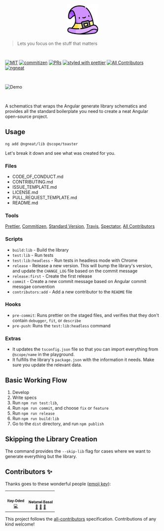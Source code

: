 <p align="center">
 <img width="20%" height="20%" src="./logo.svg">
</p>

> Lets you focus on the stuff that matters

<br />

[![MIT](https://img.shields.io/packagist/l/doctrine/orm.svg?style=flat-square)]()
[![commitizen](https://img.shields.io/badge/commitizen-friendly-brightgreen.svg?style=flat-square)]()
[![PRs](https://img.shields.io/badge/PRs-welcome-brightgreen.svg?style=flat-square)]()
[![styled with prettier](https://img.shields.io/badge/styled_with-prettier-ff69b4.svg?style=flat-square)](https://github.com/prettier/prettier)
[![All Contributors](https://img.shields.io/badge/all_contributors-2-orange.svg?style=flat-square)](#contributors)
[![ngneat](https://img.shields.io/badge/@-ngneat-383636?style=flat-square&labelColor=8f68d4)](https://github.com/ngneat/)



<br >

![Demo](demo.gif)

<br >

A schematics that wraps the Angular generate library schematics and provides all the standard boilerplate you need to create a neat Angular open-source project.

## Usage

```
ng add @ngneat/lib @scope/toaster
```

Let's break it down and see what was created for you.

### Files

- CODE_OF_CONDUCT.md
- CONTRIBUTING.md
- ISSUE_TEMPLATE.md
- LICENSE.md
- PULL_REQUEST_TEMPLATE.md
- README.md

### Tools

[Prettier](https://prettier.io/), [Commitizen](https://github.com/commitizen/cz-cli), [Standard Version](https://github.com/conventional-changelog/standard-version), [Travis](https://travis-ci.org/), [Spectator](https://github.com/ngneat/spectator), [All Contributors](https://allcontributors.org/)

### Scripts

- `build:lib` - Build the library
- `test:lib` - Run tests
- `test:lib:headless` - Run tests in headless mode with Chrome
- `release` - Release a new version. This will bump the library's version, and update the `CHANGE_LOG` file based on the commit message
- `release:first` - Create the first release
- `commit` - Create a new commit message based on Angular commit messgae convention
- `contributors:add` - Add a new contributor to the `README` file

### Hooks

- `pre-commit`: Runs prettier on the staged files, and verifies that they don't contain `debugger`, `fit`, or `describe`
- `pre-push`: Runs the `test:lib:headless` command

### Extras

- It updates the `tsconfig.json` file so that you can import everything from `@scope/name` in the playground.
- It fulfills the library's `package.json` with the information it needs. Make sure you update the relevant data.
 
## Basic Working Flow

1. Develop
2. Write specs
3. Run `npm run test:lib`,
4. Run `npm run commit`, and choose `fix` or `feature`
5. Run `npm run release`
6. Run `npm run build:lib`
7. Go to the `dist` directory, and run `npm publish`

## Skipping the Library Creation

The command provides the `--skip-lib` flag for cases where we want to generate everything but the library.

## Contributors ✨

Thanks goes to these wonderful people ([emoji key](https://allcontributors.org/docs/en/emoji-key)):

<!-- ALL-CONTRIBUTORS-LIST:START - Do not remove or modify this section -->
<!-- prettier-ignore-start -->
<!-- markdownlint-disable -->
<table>
  <tr>
    <td align="center"><a href="https://github.com/itayod"><img src="https://avatars2.githubusercontent.com/u/6719615?v=4" width="100px;" alt=""/><br /><sub><b>Itay Oded</b></sub></a><br /><a href="https://github.com/@ngneat/lib/commits?author=itayod" title="Code">💻</a></td>
    <td align="center"><a href="https://www.netbasal.com"><img src="https://avatars1.githubusercontent.com/u/6745730?v=4" width="100px;" alt=""/><br /><sub><b>Netanel Basal</b></sub></a><br /><a href="https://github.com/@ngneat/lib/commits?author=NetanelBasal" title="Documentation">📖</a> <a href="#ideas-NetanelBasal" title="Ideas, Planning, & Feedback">🤔</a> <a href="#projectManagement-NetanelBasal" title="Project Management">📆</a></td>
  </tr>
</table>

<!-- markdownlint-enable -->
<!-- prettier-ignore-end -->

<!-- ALL-CONTRIBUTORS-LIST:END -->

This project follows the [all-contributors](https://github.com/all-contributors/all-contributors) specification. Contributions of any kind welcome!
